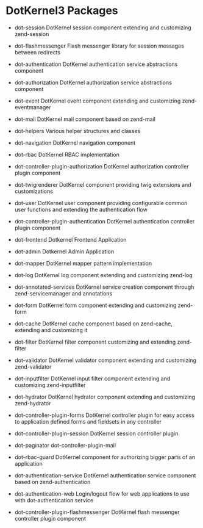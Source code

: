 # DotKernel3 Packages

 * dot-session
DotKernel session component extending and customizing zend-session

 * dot-flashmessenger
Flash messenger library for session messages between redirects

 * dot-authentication
DotKernel authentication service abstractions component

 * dot-authorization
DotKernel authorization service abstractions component
 
 * dot-event
DotKernel event component extending and customizing zend-eventmanager

 * dot-mail
DotKernel mail component based on zend-mail

 * dot-helpers
Various helper structures and classes

 * dot-navigation
DotKernel navigation component

 * dot-rbac
DotKernel RBAC implementation

 * dot-controller-plugin-authorization
DotKernel authorization controller plugin component

 * dot-twigrenderer
DotKernel component providing twig extensions and customizations

 * dot-user
DotKernel user component providing configurable common user functions and extending the authentication flow

 * dot-controller-plugin-authentication
DotKernel authentication controller plugin component

 * dot-frontend
Dotkernel Frontend Application

 * dot-admin
Dotkernel Admin Application

 * dot-mapper
DotKernel mapper pattern implementation

 * dot-log
DotKernel log component extending and customizing zend-log

 * dot-annotated-services
DotKernel service creation component through zend-servicemanager and annotations

 * dot-form
DotKernel form component extending and customizing zend-form

 * dot-cache
DotKernel cache component based on zend-cache, extending and customizing it

 * dot-filter
DotKernel filter component customizing and extending zend-filter

 * dot-validator
DotKernel validator component extending and customizing zend-validator

 * dot-inputfilter
DotKernel input filter component extending and customizing zend-inputfilter

 * dot-hydrator
DotKernel hydrator component extending and customizing zend-hydrator

 * dot-controller-plugin-forms
DotKernel controller plugin for easy access to application defined forms and fieldsets in any controller

 * dot-controller-plugin-session
DotKernel session controller plugin

 * dot-paginator
dot-controller-plugin-mail

 * dot-rbac-guard
DotKernel component for authorizing bigger parts of an application

 * dot-authentication-service
DotKernel authentication service component based on zend-authentication

 * dot-authentication-web
Login/logout flow for web applications to use with dot-authentication service

 * dot-controller-plugin-flashmessenger
DotKernel flash messenger controller plugin component

<!-- This style applies only to current page -->
<style>
	.item { background-color: #C71F3A; margin-top: 20px; padding-bottom: 20px; }
	.item h1 { text-align: center; color: #fff; font-size: 61px; padding-top: 20px; }
	.item p { text-align: center; color: #fff; font-size: 23px; padding: 20px 0px; }
	.item .code { background-color: #2E2E2D; width: 80%; margin: auto; }
	.item .code p { padding: 15px 0px; font-size: 16px; }
</style>
